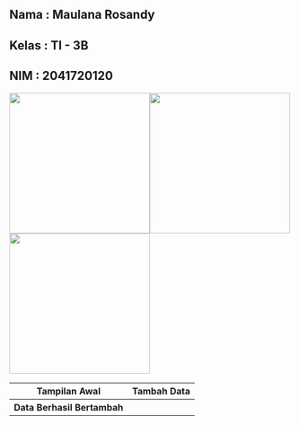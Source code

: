 
<h2>Nama    : <b>Maulana Rosandy</b></h2>
<h2>Kelas   : <b>TI - 3B</b></h2>
<h2>NIM     : <b>2041720120</b></h2>

<table class="styled-table">
    <thead>
        <tr>
            <th>Tampilan Awal</th>
            <th>Tambah Data</th>
        </tr>
    </thead>
    <tbody>
        <tr>
            <img src="/images/tampilanAwal.jpg" width="250">
            <img src="/images/tambahData.jpg" width="250">
        </tr>
    </tbody>
    <thead>
        <tr>
            <th>Data Berhasil Bertambah</th>
        </tr>
    </thead>
    <tbody>
        <tr>
            <img src="/images/dataBerhasil.jpg" width="250">
        </tr>
    </tbody>
</table>